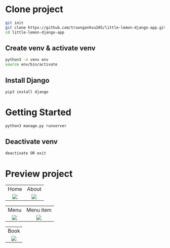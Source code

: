 # Clone project
```bash
git init
git clone https://github.com/truonganhvu205/little-lemon-django-app.git
cd little-lemon-django-app
```

## Create venv & activate venv
```bash
python3 -m venv env
source env/bin/activate
```

## Install Django
```bash
pip3 install django
```

# Getting Started
```bash
python3 manage.py runserver
```

## Deactivate venv
```bash
deactivate OR exit
```

# Preview project
<table align='center'>
  <tr align='center'>
    <td>Home</td>
    <td>About</td>
  </tr>
  <tr align='center'>
    <td>
      <img src='https://github.com/truonganhvu205/little-lemon-django-app/blob/main/little-lemon-django-app/little-lemon-django-app-pic-1.png' />
    </td>
    <td>
      <img src='https://github.com/truonganhvu205/little-lemon-django-app/blob/main/little-lemon-django-app/little-lemon-django-app-pic-2.png' />
    </td>
  </tr>
</table>

<table align='center'>
  <tr align='center'>
    <td>Menu</td>
    <td>Menu item</td>
  </tr>
  <tr align='center'>
    <td>
      <img src='https://github.com/truonganhvu205/little-lemon-django-app/blob/main/little-lemon-django-app/little-lemon-django-app-pic-3.png' />
    </td>
    <td>
      <img src='https://github.com/truonganhvu205/little-lemon-django-app/blob/main/little-lemon-django-app/little-lemon-django-app-pic-4.png' />
    </td>
  </tr>
</table>

<table align='center'>
  <tr align='center'>
    <td>Book</td>
  </tr>
  <tr align='center'>
    <td>
      <img src='https://github.com/truonganhvu205/little-lemon-django-app/blob/main/little-lemon-django-app/little-lemon-django-app-pic-5.png' />
    </td>
  </tr>
</table>
